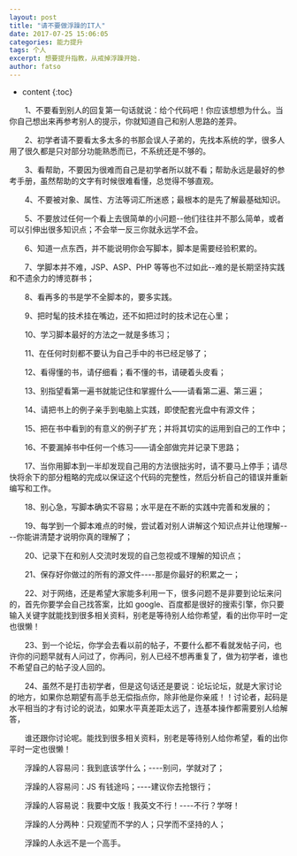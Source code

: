```yaml
---
layout: post
title: "请不要做浮躁的IT人"
date: 2017-07-25 15:06:05
categories: 能力提升
tags: 个人
excerpt: 想要提升指教，从戒掉浮躁开始.
author: fatso
---
```


* content
{:toc}


　　1、不要看到别人的回复第一句话就说：给个代码吧！你应该想想为什么。当你自己想出来再参考别人的提示，你就知道自己和别人思路的差异。

　　2、初学者请不要看太多太多的书那会误人子弟的，先找本系统的学，很多人用了很久都是只对部分功能熟悉而已，不系统还是不够的。

　　3、看帮助，不要因为很难而自己是初学者所以就不看；帮助永远是最好的参考手册，虽然帮助的文字有时候很难看懂，总觉得不够直观。

　　4、不要被对象、属性、方法等词汇所迷惑；最根本的是先了解最基础知识。

　　5、不要放过任何一个看上去很简单的小问题--他们往往并不那么简单，或者可以引伸出很多知识点；不会举一反三你就永远学不会。

　　6、知道一点东西，并不能说明你会写脚本，脚本是需要经验积累的。

　　7、学脚本并不难，JSP、ASP、PHP 等等也不过如此--难的是长期坚持实践和不遗余力的博览群书；

　　8、看再多的书是学不全脚本的，要多实践。

　　9、把时髦的技术挂在嘴边，还不如把过时的技术记在心里；

　　10、学习脚本最好的方法之一就是多练习；

　　11、在任何时刻都不要认为自己手中的书已经足够了；

　　12、看得懂的书，请仔细看；看不懂的书，请硬着头皮看；

　　13、别指望看第一遍书就能记住和掌握什么——请看第二遍、第三遍；

　　14、请把书上的例子亲手到电脑上实践，即使配套光盘中有源文件；

　　15、把在书中看到的有意义的例子扩充；并将其切实的运用到自己的工作中；

　　16、不要漏掉书中任何一个练习——请全部做完并记录下思路；

　　17、当你用脚本到一半却发现自己用的方法很拙劣时，请不要马上停手；请尽快将余下的部分粗略的完成以保证这个代码的完整性，然后分析自己的错误并重新编写和工作。

　　18、别心急，写脚本确实不容易；水平是在不断的实践中完善和发展的；

　　19、每学到一个脚本难点的时候，尝试着对别人讲解这个知识点并让他理解----你能讲清楚才说明你真的理解了；

　　20、记录下在和别人交流时发现的自己忽视或不理解的知识点；

　　21、保存好你做过的所有的源文件----那是你最好的积累之一；

　　22、对于网络，还是希望大家能多利用一下，很多问题不是非要到论坛来问的，首先你要学会自己找答案，比如 google、百度都是很好的搜索引擎，你只要输入关键字就能找到很多相关资料，别老是等待别人给你希望，看的出你平时一定也很懒！

　　23、到一个论坛，你学会去看以前的帖子，不要什么都不看就发帖子问，也许你的问题早就有人问过了，你再问，别人已经不想再重复了，做为初学者，谁也不希望自己的帖子没人回的。

　　24、虽然不是打击初学者，但是这句话还是要说：论坛论坛，就是大家讨论的地方，如果你总期望有高手总无偿指点你，除非他是你亲戚！！讨论者，起码是水平相当的才有讨论的说法，如果水平真差距太远了，连基本操作都需要别人给解答，

　　谁还跟你讨论呢。能找到很多相关资料，别老是等待别人给你希望，看的出你平时一定也很懒！

　　浮躁的人容易问：我到底该学什么；----别问，学就对了；

　　浮躁的人容易问：JS 有钱途吗；----建议你去抢银行；

　　浮躁的人容易说：我要中文版！我英文不行！----不行？学呀！

　　浮躁的人分两种：只观望而不学的人；只学而不坚持的人；

　　浮躁的人永远不是一个高手。